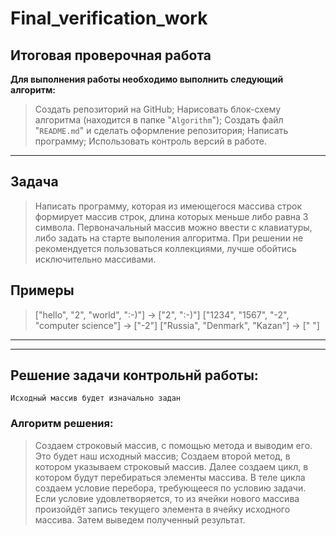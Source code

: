 # Final_verification_work
## **Итоговая проверочная работа**
**Для выполнения работы необходимо выполнить следующий алгоритм:**

> Создать репозиторий на GitHub;
> Нарисовать блок-схему алгоритма (находится в папке "`Algorithm`");
> Создать файл "`README.md`" и сделать оформление репозитория;
> Написать программу;
> Использовать контроль версий в работе.
___
## Задача

> Написать программу, которая из имеющегося массива строк формирует массив строк, длина которых меньше либо равна 3 символа. Первоначальный массив можно ввести с клавиатуры, либо задать на старте выполения алгоритма. При решении не рекомендуется пользоваться коллекциями, лучше обойтись исключительно массивами.
## Примеры

> ["hello", "2", "world", ":-)"] -> ["2", ":-)"]
> ["1234", "1567", "-2", "computer science"] -> ["-2"]
> ["Russia", "Denmark", "Kazan"] -> [" "]
___

___

## **Решение задачи контрольнй работы:**
    Исходный массив будет изначально задан 

### **Алгоритм решения:**
> Создаем строковый массив, с помощью метода и выводим его. Это будет наш исходный массив;
> Создаем второй метод, в котором указываем строковый массив.
> Далее создаем цикл, в котором будут перебираться элементы массива.
> В теле цикла создаем условие перебора, требующееся по условию задачи.
> Если условие удовлетворяется, то из ячейки нового массива произойдёт запись текущего элемента в ячейку исходного массива.
> Затем выведем полученный результат. 
